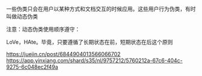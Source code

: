 一些伪类只会在用户以某种方式和文档交互的时候应用。这些用户行为伪类，有时叫做动态伪类

注意：动态伪类使用顺序遵守：

LoVe，HAte。毕竟，只要遵循了长期状态在前，短期状态在后这个原则

https://juejin.cn/post/6844904013566066702   https://app.yinxiang.com/shard/s35/nl/9757212/5760212a-67c6-404c-9275-6c048ec2f49a